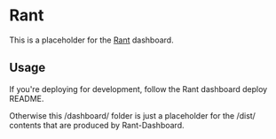 # Rant

This is a placeholder for the [Rant](https://github.com/RamblingWare/Rant-Dashboard) dashboard. 

## Usage

If you're deploying for development, follow the Rant dashboard deploy README.

Otherwise this /dashboard/ folder is just a placeholder for the /dist/ contents that are produced by Rant-Dashboard.
